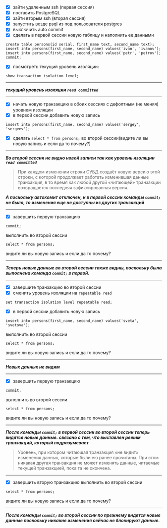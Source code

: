- [x] зайти удаленным ssh (первая сессия)  
- [x] поставить PostgreSQL
- [x] зайти вторым ssh (вторая сессия)
- [x] запустить везде psql из под пользователя postgres
- [x] выключить auto commit
- [x] сделать в первой сессии новую таблицу и наполнить ее данными 
```
create table persons(id serial, first_name text, second_name text); 
insert into persons(first_name, second_name) values('ivan', 'ivanov');
insert into persons(first_name, second_name) values('petr', 'petrov');
commit;
```
- [x] посмотреть текущий уровень изоляции:
```
show transaction isolation level;
```
---
*__текущий уровень изоляции `read committed`__*

---
- [x] начать новую транзакцию в обоих сессиях с дефолтным (не меняя) уровнем изоляции
- [x] в первой сессии добавить новую запись 
```
insert into persons(first_name, second_name) values('sergey', 'sergeev');
```
- [x] сделать `select * from persons;` во второй сессии(видите ли вы новую запись и если да то почему?)  
___
*__Во второй сессии не видно новой записи 
так как уровень изоляции `read committed`__*
>При каждом изменении строки СУБД создаёт новую версию этой строки, с которой продолжает работать изменившая данные транзакция, в то время как любой другой «читающей» транзакции возвращается последняя зафиксированная версия.

*__А поскольку автокомит отключен, и в первой сессии команды `commit;` не было, то изменения еще не доступны из других транзакций__*

___
- [x] завершить первую транзакцию 
```
commit;
```
выполнить во второй сессии
```
select * from persons; 
```
видите ли вы новую запись и если да то почему?
___
*__Теперь новые данные во второй сессии также видны, поскольку была выполнена команда `commit;` в первой.__*

___
- [x] завершите транзакцию во второй сессии
- [x] сменить уровень изоляции на `repeatable read`
```
set transaction isolation level repeatable read;
```
- [x] в первой сессии добавить новую запись 
```
insert into persons(first_name, second_name) values('sveta', 'svetova');
```
выполнить во второй сессии 
```
select * from persons;
```
видите ли вы новую запись и если да то почему?
___
*__Новых данных не видим__*

___
- [x] завершить первую транзакцию
```
commit;
```
выполнить во второй сессии
```
select * from persons;
```
видите ли вы новую запись и если да то почему?
___
*__После команды `commit;` в первой сессии во второй сессии теперь видятся новые данные.__*
*__связано с тем, что выставлен режим транзакций, который подразумевает__*
>Уровень, при котором читающая транзакция «не видит» изменения данных, которые были ею ранее прочитаны. При этом никакая другая транзакция не может изменять данные, читаемые текущей транзакцией, пока та не окончена.
___
- [x] завершить вторую транзакцию
выполнить во второй сессии
```
select * from persons;
```
видите ли вы новую запись и если да то почему?
___
*__После команды `commit;` во второй сессии по прежнему видятся новые данные поскольку никакие изменения сейчас не блокируют данные.__*